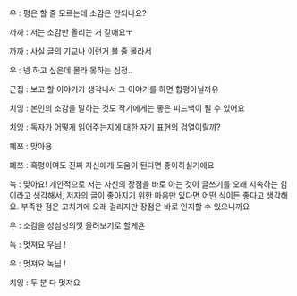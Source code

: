 우 : 평은 할 줄 모르는데 소감은 안되나요?

까까 : 저는 소감만 올리는 거 같애요ㅜ

까까 : 사실 글의 기교나 이런거 볼 줄 몰라서

우 : 넹 하고 싶은데 몰라 못하는 심정..

군집 : 보고 할 이야기가 생각나서 그 이야기를 하면 합평아닐까유

치잉 : 본인의 소감을 말하는 것도 작가에게는 좋은 피드백이 될 수 있어요

치잉 : 독자가 어떻게 읽어주는지에 대한 자기 표현의 검열이랄까?

폐쯔 : 맞아용

폐쯔 : 혹평이여도 진짜 자신에게 도움이 된다면 좋아하실거에요

녹 : 맞아요! 개인적으로 저는 자신의 장점을 바로 아는 것이 글쓰기를 오래 지속하는 힘이라고 생각해서, 저자의 글이 좋아지기 위한 마음만 있다면 어떤 식이든 좋다고 생각해요. 부족한 점은 고치기에 오래 걸리지만 장점은 바로 인지할 수 있으니까요 

우 : 소감을 성심성의껏 올려보기로 할게욘

녹 : 멋져요 우님 ! 

우 : 멋져요 녹님 !

치잉 : 두 분 다 멋져요
